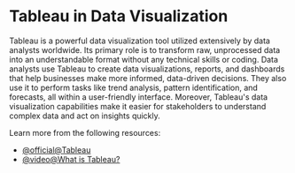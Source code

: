 # Tableau in Data Visualization

Tableau is a powerful data visualization tool utilized extensively by data analysts worldwide. Its primary role is to transform raw, unprocessed data into an understandable format without any technical skills or coding. Data analysts use Tableau to create data visualizations, reports, and dashboards that help businesses make more informed, data-driven decisions. They also use it to perform tasks like trend analysis, pattern identification, and forecasts, all within a user-friendly interface. Moreover, Tableau's data visualization capabilities make it easier for stakeholders to understand complex data and act on insights quickly.

Learn more from the following resources:

- [@official@Tableau](https://www.tableau.com/en-gb)
- [@video@What is Tableau?](https://www.youtube.com/watch?v=NLCzpPRCc7U)